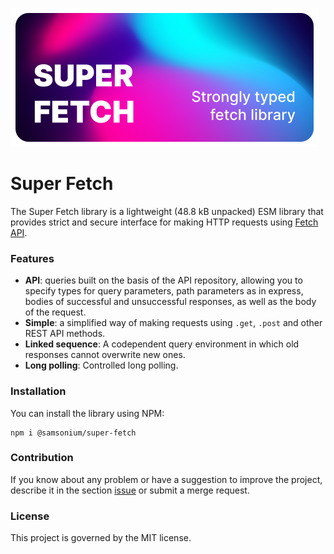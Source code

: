 ![Poster](poster.png)

# Super Fetch
The Super Fetch library is a lightweight (48.8 kB unpacked) ESM library that provides strict and secure
interface for making HTTP requests using
[Fetch API](https://developer.mozilla.orgen-USdocsWebAPIFetch_API).

### Features
- **API**: queries built on the basis of the API repository, allowing you to specify types for query parameters,
  path parameters as in express, bodies of successful and unsuccessful responses, as well as the body of the request.
- **Simple**: a simplified way of making requests using `.get`, `.post` and other REST API methods.
- **Linked sequence**: A codependent query environment in which old responses cannot overwrite new ones.
- **Long polling**: Controlled long polling.

### Installation
You can install the library using NPM:
```shell
npm i @samsonium/super-fetch
```

### Contribution
If you know about any problem or have a suggestion to improve the project, describe it in the section
[issue](https://github.com/samsonium/super-fetch/issues) or submit a merge request.

### License
This project is governed by the MIT license.
